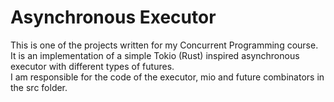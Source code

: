 # Asynchronous Executor
This is one of the projects written for my Concurrent Programming course.  
It is an implementation of a simple Tokio (Rust) inspired asynchronous executor with different types of futures.  
I am responsible for the code of the executor, mio and future combinators in the src folder.